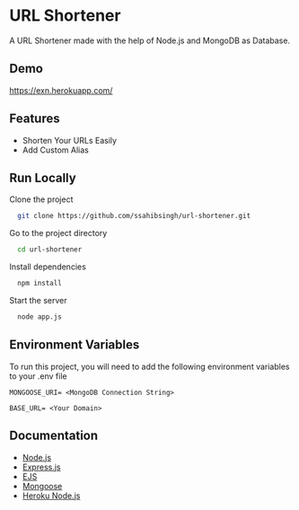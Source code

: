 
# URL Shortener

A URL Shortener made with the help of Node.js and MongoDB as Database.
## Demo

https://exn.herokuapp.com/


## Features

- Shorten Your URLs Easily
- Add Custom Alias




## Run Locally

Clone the project

```bash
  git clone https://github.com/ssahibsingh/url-shortener.git
```

Go to the project directory

```bash
  cd url-shortener
```

Install dependencies

```bash
  npm install
```

Start the server

```bash
  node app.js
```


## Environment Variables

To run this project, you will need to add the following environment variables to your .env file

`MONGOOSE_URI= <MongoDB Connection String>`

`BASE_URL= <Your Domain>`



## Documentation

- [Node.js](https://nodejs.org/en/docs/) 
- [Express.js](https://expressjs.com/)
- [EJS](https://ejs.co/#docs)
- [Mongoose](https://mongoosejs.com/docs/guide.html)
- [Heroku Node.js](https://devcenter.heroku.com/categories/nodejs-support)

